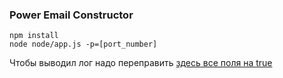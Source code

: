 
### Power Email Constructor
```
npm install
node node/app.js -p=[port_number]
```

Чтобы выводил лог надо переправить [здесь все поля на true](https://github.com/d-mkrtchyan-parc/PEC/blob/master/node/config/config.js#L44)
